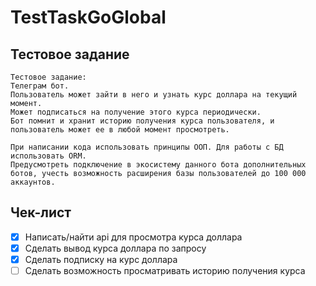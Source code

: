 # TestTaskGoGlobal


## Тестовое задание
```
Тестовое задание:
Телеграм бот. 
Пользователь может зайти в него и узнать курс доллара на текущий момент. 
Может подписаться на получение этого курса периодически. 
Бот помнит и хранит историю получения курса пользователя, и пользователь может ее в любой момент просмотреть.

При написании кода использовать принципы ООП. Для работы с БД использовать ORM.
Предусмотреть подключение в экосистему данного бота дополнительных ботов, учесть возможность расширения базы пользователей до 100 000 аккаунтов.
```

## Чек-лист
- [x] Написать/найти api для просмотра курса доллара
- [x] Сделать вывод курса доллара по запросу
- [x] Сделать подписку на курс доллара
- [ ] Сделать возможность просматривать историю получения курса